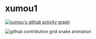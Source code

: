 # xumou1

<!--
**xumou1/xumou1** is a ✨ _special_ ✨ repository because its `README.md` (this file) appears on your GitHub profile.

Here are some ideas to get you started:

- 🔭 I’m currently working on ...
- 🌱 I’m currently learning ...
- 👯 I’m looking to collaborate on ...
- 🤔 I’m looking for help with ...
- 💬 Ask me about ...
- 📫 How to reach me: ...
- 😄 Pronouns: ...
- ⚡ Fun fact: ...
-->

[![xumou's github activity graph](https://github-readme-activity-graph.cyclic.app/graph?username=xumou1&theme=vue)](https://github.com/ashutosh00710/github-readme-activity-graph)

<picture>
  <source
    media="(prefers-color-scheme: dark)"
    srcset="
      https://raw.githubusercontent.com/xumou1/snk/output/github-contribution-grid-snake-dark.svg
    "
  />
  <source
    media="(prefers-color-scheme: light)"
    srcset="
      https://raw.githubusercontent.com/xumou1/snk/output/github-contribution-grid-snake.svg
    "
  />
  <img
    alt="github contribution grid snake animation"
    src="https://raw.githubusercontent.com/xumou1/snk/output/github-contribution-grid-snake.svg"
  />
</picture>
